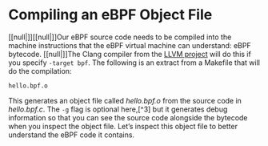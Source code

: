 # Compiling an eBPF Object File

[[null|]][[null|]]Our eBPF source code needs to be compiled into the machine instructions that the eBPF virtual machine can understand: eBPF bytecode. [[null|]]The Clang compiler from the [LLVM project](https://llvm.org) will do this if you specify `-target bpf`. The following is an extract from a Makefile that will do the compilation:

    hello.bpf.o

This generates an object file called _hello.bpf.o_ from the source code in _hello.bpf.c_. The `-g` flag is optional here,[^3] but it generates debug information so that you can see the source code alongside the bytecode when you inspect the object file. Let’s inspect this object file to better understand the eBPF code it contains.